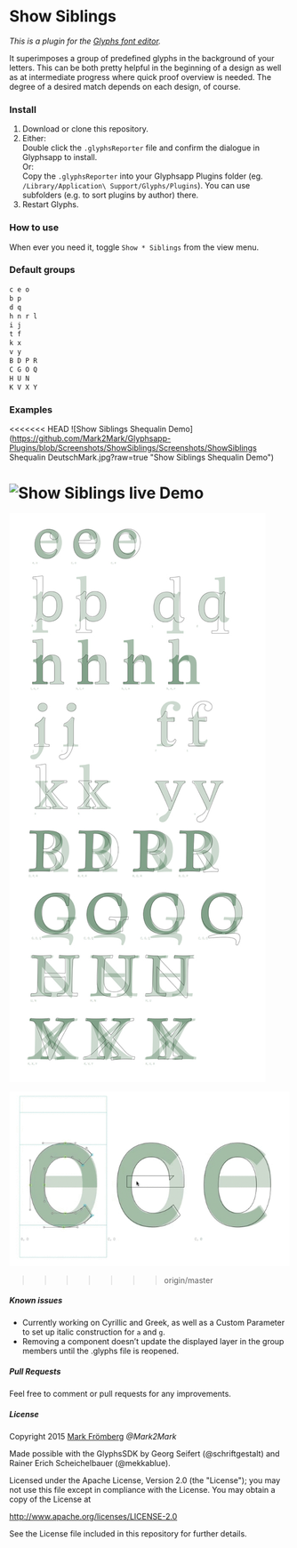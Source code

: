 # Show Siblings

*This is a plugin for the [Glyphs font editor](http://glyphsapp.com/).*  

It superimposes a group of predefined glyphs in the background of your letters. This can be both pretty helpful in the beginning of a design as well as at intermediate progress where quick proof overview is needed. The degree of a desired match depends on each design, of course.

### Install

1. Download or clone this repository.
2. Either:  
   Double click the `.glyphsReporter` file and confirm the dialogue in Glyphsapp to install.  
   Or:  
   Copy the `.glyphsReporter` into your Glyphsapp Plugins folder (eg. `/Library/Application\ Support/Glyphs/Plugins`). You can use subfolders (e.g. to sort plugins by author) there.
3. Restart Glyphs.

### How to use

When ever you need it, toggle `Show * Siblings` from the view menu.

### Default groups

```
c e o
b p
d q
h n r l
i j
t f
k x
v y
B D P R
C G O Q
H U N
K V X Y
```

### Examples

<<<<<<< HEAD
![Show Siblings Shequalin Demo](https://github.com/Mark2Mark/Glyphsapp-Plugins/blob/Screenshots/ShowSiblings/Screenshots/ShowSiblings Shequalin DeutschMark.jpg?raw=true "Show Siblings Shequalin Demo")

![Show Siblings live Demo](https://github.com/Mark2Mark/Glyphsapp-Plugins/blob/Screenshots/ShowSiblings/Screenshots/screencapDemoFont.gif?raw=true "Show Siblings live Demo")
=======
![Show Siblings Shequalin Demo](https://raw.githubusercontent.com/DeutschMark/Show-Siblings/master/Screenshots/ShowSiblings%20Shequalin%20DeutschMark.jpg?raw=true "Show Siblings Shequalin Demo")

![Show Siblings live Demo](https://raw.githubusercontent.com/DeutschMark/Show-Siblings/master/Screenshots/screencapDemoFont.gif?raw=true "Show Siblings live Demo")
>>>>>>> origin/master


##### Known issues

- Currently working on Cyrillic and Greek, as well as a Custom Parameter to set up italic construction for `a` and `g`.
- Removing a component doesn’t update the displayed layer in the group members until the .glyphs file is reopened.

##### Pull Requests

Feel free to comment or pull requests for any improvements.

##### License

Copyright 2015 [Mark Frömberg](http://www.markfromberg.com/) *@Mark2Mark*

Made possible with the GlyphsSDK by Georg Seifert (@schriftgestalt) and Rainer Erich Scheichelbauer (@mekkablue).

Licensed under the Apache License, Version 2.0 (the "License");
you may not use this file except in compliance with the License.
You may obtain a copy of the License at

http://www.apache.org/licenses/LICENSE-2.0

See the License file included in this repository for further details.
